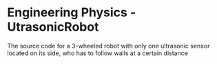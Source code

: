 # Engineering Physics - UtrasonicRobot
The source code for a 3-wheeled robot with only one ultrasonic sensor located on its side, who has to follow walls at a certain distance
